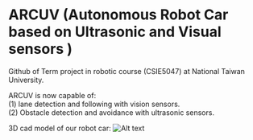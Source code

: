# ARCUV (Autonomous Robot Car based on Ultrasonic and Visual sensors )
Github of Term project in robotic course (CSIE5047) at National Taiwan University.

ARCUV is now capable of:  
(1) lane detection and following with vision sensors.  
(2) Obstacle detection and avoidance with ultrasonic sensors.

3D cad model of our robot car:
![Alt text](https://github.com/juichiehchang/NTUCSIE5047-Robotics_project/blob/master/Final.png)

